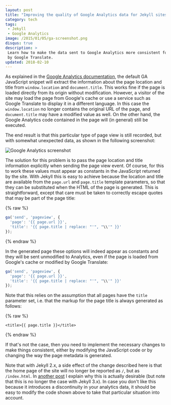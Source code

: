 ```yaml
---
layout: post
title: "Improving the quality of Google Analytics data for Jekyll sites"
category: tech
tags:
 - Jekyll
 - Google Analytics
image: /2015/01/05/ga-screenshot.png
disqus: true
description: >
 Learn how to make the data sent to Google Analytics more consistent for pages loaded from Google's cache or displayed
 by Google Translate.
updated: 2018-02-10
---
```


As explained in the [Google Analytics documentation][1], the default GA JavaScript snippet will extract the
information about the page location and title from `window.location` and `document.title`. This works fine
if the page is loaded directly from its origin without modification. However, a visitor of the site may
load the page from Google's cache or use a service such as Google Translate to display it in a different
language. In this case the `window.location` no longer contains the original URL of the page, and
`document.title` may have a modified value as well. On the other hand, the Google Analytics code contained
in the page will (in general) still be executed.

The end result is that this particular type of page view is still recorded, but with somewhat unexpected data,
as shown in the following screenshot:

![Google Analytics screenshot](ga-screenshot.png)

The solution for this problem is to pass the page location and title information explicitly when sending the page view event.
Of course, for this to work these values must appear as constants in the JavaScript returned by the site.
With Jekyll this is easy to achieve because the location and title are available from the
`page.url` and `page.title` template parameters, so that they can be substituted when the HTML of the
page is generated. This is straightforward, except that care must be taken to correctly escape
quotes that may be part of the page title:

{% raw %}
~~~ javascript
ga('send', 'pageview', {
  'page': '{{ page.url }}',
  'title': '{{ page.title | replace: "'", "\\'" }}'
});
~~~
{% endraw %}

In the generated page these options will indeed appear as constants and they will be sent
unmodified to Analytics, even if the page is loaded from Google's cache or modified by
Google Translate:

~~~ javascript
ga('send', 'pageview', {
  'page': '{{ page.url }}',
  'title': '{{ page.title | replace: "'", "\\'" }}'
});
~~~

Note that this relies on the assumption that all pages have the `title` parameter set, i.e. that
the markup for the page title is always generated as follows:

{% raw %}
~~~ markup
<title>{{ page.title }}</title>
~~~
{% endraw %}

If that's not the case, then you need to implement the necessary changes to make things consistent, either
by modifying the JavaScript code or by changing the way the page metadata is generated.

Note that with Jekyll 2.x, a side effect of the change described here is that the home page of the site will no
longer be reported as `/`, but as `/index.html`. In [another post][2] I explain why this is actually
desirable (but note that this is no longer the case with Jekyll 3.x). In case you don't like this because
it introduces a discontinuity in your analytics data,
it should be easy to modify the code shown above to take that particular situation into account.

[1]: https://developers.google.com/analytics/devguides/collection/analyticsjs/pages#implementation
[2]: /2015/01/05/jekyll-improving-ga-data-quality.html
